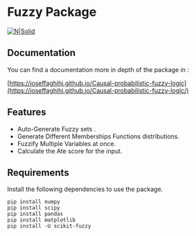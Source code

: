 # Fuzzy Package


[![N|Solid](https://cldup.com/dTxpPi9lDf.thumb.png)](https://https://dillinger.io/)

## Documentation 
You can find a documentation more in depth of the package in :

[https://joseffaghihi.github.io/Causal-probabilistic-fuzzy-logic](https://joseffaghihi.github.io/Causal-probabilistic-fuzzy-logic/)


## Features

- Auto-Generate Fuzzy sets .
- Generate Different Memberships Functions distributions.
- Fuzzify Multiple Variables at once.
- Calculate the Ate score for the input.

## Requirements


Install the following dependencies to use the package.



```
pip install numpy 
pip install scipy 
pip install pandas 
pip install matplotlib
pip install -U scikit-fuzzy
```


